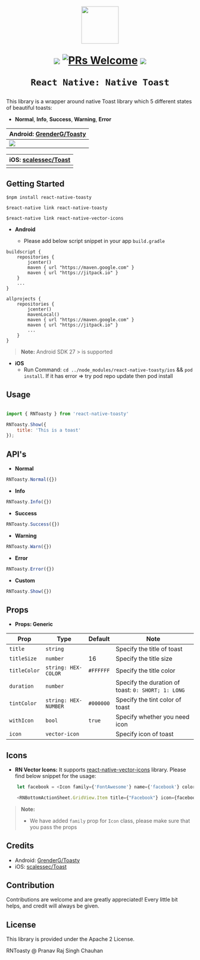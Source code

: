 <h1 align="center">

<p align="center">
  <img src="https://raw.githubusercontent.com/GrenderG/Toasty/master/art/web_hi_res_512.png" width="100" height= "100"/>
</p>

<p align="center">
  <a href="https://www.npmjs.com/package/react-native-toasty"><img src="http://img.shields.io/npm/v/react-native-toasty.svg?style=flat" /></a>
  <a href="https://github.com/prscX/react-native-toasty/pulls"><img alt="PRs Welcome" src="https://img.shields.io/badge/PRs-welcome-brightgreen.svg" /></a>
  <a href="https://github.com/prscX/react-native-toasty#License"><img src="https://img.shields.io/npm/l/react-native-toasty.svg?style=flat" /></a>
</p>

    React Native: Native Toast
</h1>

This library is a wrapper around native Toast library which 5 different states of beautiful toasts:
- **Normal**, **Info**, **Success**, **Warning**, **Error**


| **Android: [GrenderG/Toasty](https://github.com/GrenderG/Toasty)**             |
| ----------------- |
| <img src="https://raw.githubusercontent.com/GrenderG/Toasty/master/art/collage.png" />                  |


| **iOS: [scalessec/Toast](https://github.com/scalessec/Toast)**             |
| ----------------- |
|                 |


## Getting Started

`$npm install react-native-toasty`

`$react-native link react-native-toasty`

`$react-native link react-native-vector-icons`


- **Android**

    - Please add below script snippet in your app `build.gradle`

```
buildscript {
    repositories {
        jcenter()
        maven { url "https://maven.google.com" }
        maven { url "https://jitpack.io" }
    }
    ...
}

allprojects {
    repositories {
        jcenter()
        mavenLocal()
        maven { url "https://maven.google.com" }
        maven { url "https://jitpack.io" }
        ...
    }
}
```

> **Note:** Android SDK 27 > is supported

- **iOS**
    - Run Command: `cd ../node_modules/react-native-toasty/ios` && `pod install`. If it has error => try pod repo update then pod install


## Usage

```javascript

import { RNToasty } from 'react-native-toasty'

```

```javascript
RNToasty.Show({
    title: 'This is a toast'
});
```


## API's

- **Normal**

```javascript
RNToasty.Normal({})
```

- **Info**

```javascript
RNToasty.Info({})
```

- **Success**
```javascript
RNToasty.Success({})
```

- **Warning**

```javascript
RNToasty.Warn({})
```

- **Error**

```javascript
RNToasty.Error({})
```

- **Custom**

```javascript
RNToasty.Show({})
```

## Props

- **Props: Generic**

| Prop              | Type       | Default | Note                                                                                                       |
| ----------------- | ---------- | ------- | ---------------------------------------------------------------------------------------------------------- |
| `title`       | `string`     |         | Specify the title of toast
| `titleSize` | `number` |    16     | Specify the title size                                                   |  |
| `titleColor`    | `string: HEX-COLOR`     |    `#FFFFFF`    | Specify the title color                                        |  |
| `duration`      | `number`     |         | Specify the duration of toast: `0: SHORT; 1: LONG`
| `tintColor`      | `string: HEX-NUMBER`     |    `#000000`     | Specify the tint color of toast
| `withIcon`      | `bool`     |    `true`     | Specify whether you need icon
| `icon`      | `vector-icon`     |         | Specify icon of toast


## Icons

- **RN Vector Icons:** It supports [react-native-vector-icons](https://github.com/oblador/react-native-vector-icons) library. Please find below snippet for the usage:

```javascript
	let facebook = <Icon family={'FontAwesome'} name={'facebook'} color={'#000000'} size={30} />

	<RNBottomActionSheet.GridView.Item title={"Facebook"} icon={facebook} />
```

> **Note:**
> - We have added `family` prop for `Icon` class, please make sure that you pass the props



## Credits
- Android: [GrenderG/Toasty](https://github.com/GrenderG/Toasty)
- iOS: [scalessec/Toast](https://github.com/scalessec/Toast)


## Contribution
Contributions are welcome and are greatly appreciated! Every little bit helps, and credit will always be given.


## License
This library is provided under the Apache 2 License.

RNToasty @ Pranav Raj Singh Chauhan
